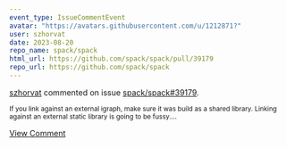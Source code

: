 ```yaml
---
event_type: IssueCommentEvent
avatar: "https://avatars.githubusercontent.com/u/1212871?"
user: szhorvat
date: 2023-08-20
repo_name: spack/spack
html_url: https://github.com/spack/spack/pull/39179
repo_url: https://github.com/spack/spack
---
```


<a href='https://github.com/szhorvat' target='_blank'>szhorvat</a> commented on issue <a href='https://github.com/spack/spack/pull/39179' target='_blank'>spack/spack#39179</a>.

<small>If you link against an external igraph, make sure it was build as a shared library. Linking against an external static library is going to be fussy....</small>

<a href='https://github.com/spack/spack/pull/39179' target='_blank'>View Comment</a>